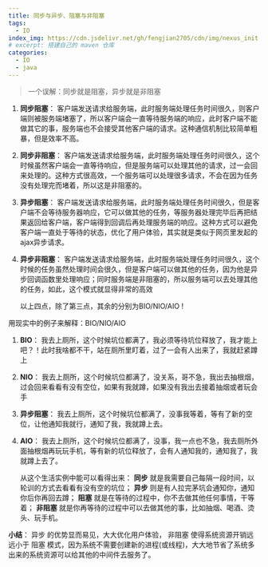 ```yaml
---
title: 同步与异步、阻塞与非阻塞
tags:
  - IO
index_img: https://cdn.jsdelivr.net/gh/fengjian2705/cdn/img/nexus_init.jpg
# excerpt: 搭建自己的 maven 仓库
categories:
  - IO
  - java
---
```


> 一个误解：同步就是阻塞，异步就是非阻塞

1. **同步阻塞**： 客户端发送请求给服务端，此时服务端处理任务时间很久，则客户端则被服务端堵塞了，所以客户端会一直等待服务端的响应，此时客户端不能做其它的事，服务端也不会接受其他客户端的请求。这种通信机制比较简单粗暴，但是效率不高。

2. **同步非阻塞**： 客户端发送请求给服务端，此时服务端处理任务时间很久，这个时候虽然客户端会一直等待响应，但是服务端可以处理其他的请求，过一会回来处理的。这种方式很高效，一个服务端可以处理很多请求，不会在因为任务没有处理完而堵着，所以这是非阻塞的。

3. **异步阻塞**： 客户端发送请求给服务端，此时服务端处理任务时间很久，但是客户端不会等待服务器响应，它可以做其他的任务，等服务器处理完毕后再把结果返回给客户端，客户端得到回调后再处理服务端的响应。这种方式可以避免客户端一直处于等待的状态，优化了用户体验，其实就是类似于网页里发起的ajax异步请求。

4. **异步非阻塞**： 客户端发送请求给服务端，此时服务端处理任务时间很久，这个时候的任务虽然处理时间会很久，但是客户端可以做其他的任务，因为他是异步回调函数里处理响应；同时服务端是非阻塞的，所以服务端可以去处理其他的任务，如此，这个模式就显得非常的高效

   以上四点，除了第三点，其余的分别为BIO/NIO/AIO !

用现实中的例子来解释：BIO/NIO/AIO

1. **BIO**： 我去上厕所，这个时候坑位都满了，我必须等待坑位释放了，我才能上吧？！此时我啥都不干，站在厕所里盯着，过了一会有人出来了，我就赶紧蹲上
2. **NIO**： 我去上厕所，这个时候坑位都满了，没关系，哥不急，我出去抽根烟，过会回来看看有没有空位，如果有我就蹲，如果没有我出去接着抽烟或者玩会手
3. **异步阻塞**： 我去上厕所，这个时候坑位都满了，没事我等着，等有了新的空位，让他通知我就行，通知了我，我就蹲上去。
4. **AIO**： 我去上厕所，这个时候坑位都满了，没事，我一点也不急，我去厕所外面抽根烟再玩玩手机，等有新的坑位释放了，会有人通知我的，通知我了，我就蹲上去了。

   从这个生活实例中能可以看得出来：
   **同步** 就是我需要自己每隔一段时间，以轮训的方式去看看有没有空的坑位；
   **异步** 则是有人拉完茅坑会通知你，通知你后你再回去蹲；
   **阻塞** 就是在等待的过程中，你不去做其他任何事情，干等着；
   **非阻塞** 就是你再等待的过程中可以去做其他的事，比如抽烟、喝酒、烫头、玩手机。

**小结**： 异步 的优势显而易见，大大优化用户体验， 非阻塞 使得系统资源开销远远小于 阻塞 模式，因为系统不需要创建新的进程(或线程)，大大地节省了系统多出来的系统资源可以给其他的中间件去服务了。
